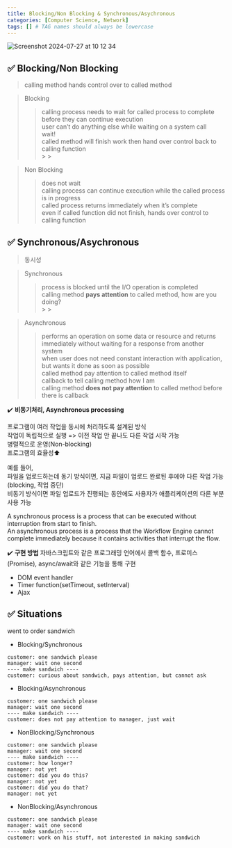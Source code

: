 ```yaml
---
title: Blocking/Non Blocking & Synchronous/Asychronous
categories: [Computer Science, Network]
tags: [] # TAG names should always be lowercase
---
```


![Screenshot 2024-07-27 at 10 12 34](https://github.com/user-attachments/assets/f39c0392-390b-4fdb-80c7-9525a5017073)

## ✅ Blocking/Non Blocking

> calling method hands control over to called method

> Blocking
>
> > calling process needs to wait for called process to complete before they can continue execution <br>
> > user can’t do anything else while waiting on a system call<br>
> > wait!<br>
> > called method will finish work then hand over control back to calling function<br> > > <br>

> Non Blocking<br>
>
> > does not wait<br>
> > calling process can continue execution while the called process is in progress<br>
> > called process returns immediately when it’s complete<br>
> > even if called function did not finish, hands over control to calling function<br>

## ✅ Synchronous/Asychronous

> 동시성
> <br>

> Synchronous <br>
>
> > process is blocked until the I/O operation is completed <br>
> > calling method **pays attention** to called method, how are you doing? <br> > > <br>

> Asynchronous <br>
>
> > performs an operation on some data or resource and returns immediately without waiting for a response from another system <br>
> > when user does not need constant interaction with application, but wants it done as soon as possible <br>
> > called method pay attention to called method itself <br>
> > callback to tell calling method how I am <br>
> > calling method **does not pay attention** to called method before there is callback <br>

✔️ **비동기처리, Asynchronous processing** <br>

프로그램이 여러 작업을 동시에 처리하도록 설계된 방식 <br>
작업이 독립적으로 실행 => 이전 작업 안 끝나도 다른 작업 시작 가능 <br>
병렬적으로 운영(Non-blocking) <br>
프로그램의 효율성⬆️ <br>

예를 들어, <br>
파일을 업로드하는데 동기 방식이면, 지금 파일이 업로드 완료된 후에야 다른 작업 가능(blocking, 작업 중단)<br>
비동기 방식이면 파일 업로드가 진행되는 동안에도 사용자가 애플리케이션의 다른 부분 사용 가능<br>

A synchronous process is a process that can be executed without interruption from start to finish. <br>
An asynchronous process is a process that the Workflow Engine cannot complete immediately because it contains activities that interrupt the flow. <br>

✔️ **구현 방법**
자바스크립트와 같은 프로그래밍 언어에서 콜백 함수, 프로미스(Promise), async/await와 같은 기능을 통해 구현 <br>

- DOM event handler <br>
- Timer function(setTimeout, setInterval) <br>
- Ajax <br>

## ✅ Situations

went to order sandwich

- Blocking/Synchronous

```
customer: one sandwich please
manager: wait one second
---- make sandwich ----
customer: curious about sandwich, pays attention, but cannot ask
```

- Blocking/Asynchronous

```
customer: one sandwich please
manager: wait one second
---- make sandwich ----
customer: does not pay attention to manager, just wait
```

- NonBlocking/Synchronous

```
customer: one sandwich please
manager: wait one second
---- make sandwich ----
customer: how longer?
manager: not yet
customer: did you do this?
manager: not yet
customer: did you do that?
manager: not yet
```

- NonBlocking/Asynchronous

```
customer: one sandwich please
manager: wait one second
---- make sandwich ----
customer: work on his stuff, not interested in making sandwich
```
